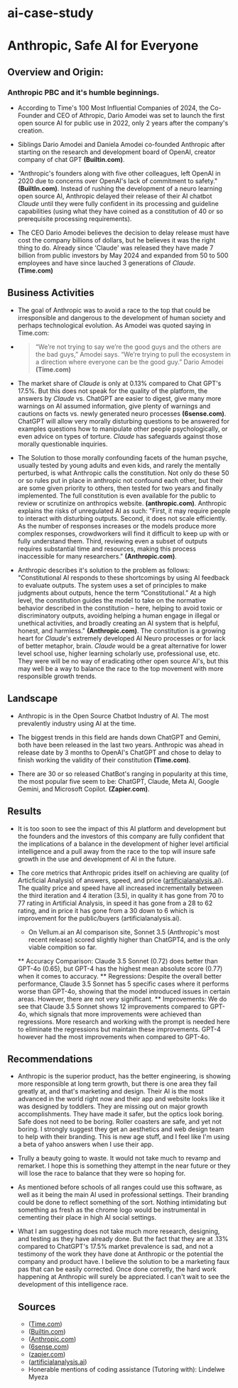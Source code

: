 # ai-case-study

# Anthropic, Safe AI for Everyone

## Overview and Origin: 

### Anthropic PBC and it's humble beginnings.

* According to Time's 100 Most Influential Companies of 2024, the Co-Founder and CEO of Athropic, Dario Amodei was set to launch the first open source AI for public use in 2022, only 2 years after the company's creation.

* Siblings Dario Amodei and Daniela Amodei co-founded Anthropic after starting on the research and development board of OpenAI, creator company of chat GPT **(Builtin.com)**.

* "Anthropic's founders along with five other colleagues, left OpenAI in 2020 due to concerns over OpenAI's lack of commitment to safety." **(BuiltIn.com)**. Instead of rushing the development of a neuro learning open source AI, Anthropic delayed their release of their AI chatbot _Claude_ until they were fully confident in its processing and guideline capabilities (using what they have coined as a constitution of 40 or so prerequisite processing requirements).

* The CEO Dario Amodei believes the decision to delay release must have cost the company billions of dollars, but he believes it was the right thing to do. Already since 'Claude' was released they have made 7 billion from public investors by May 2024 and expanded from 50 to 500 employees and have since lauched 3 generations of _Claude_. **(Time.com)**

## Business Activities

* The goal of Anthropic was to avoid a race to the top that could be irresponsible and dangerous to the development of human society and perhaps technological evolution. As Amodei was quoted saying in Time.com:
* >“We’re not trying to say we’re the good guys and the others are the bad guys,” Amodei says. “We’re trying to pull the ecosystem in a direction where everyone can be the good guy.” Dario Amodei **(Time.com)**

* The market share of _Claude_ is only at 0.13% compared to Chat GPT's 17.5%. But this does not speak for the quality of the platform, the answers by _Claude_ vs. ChatGPT are easier to digest, give many more warnings on AI assumed information, give plenty of warnings and cautions on facts vs. newly generated neuro processes **(6sense.com)**. ChatGPT will allow very morally disturbing questions to be answered for examples questions how to manipulate other people psychologically, or even advice on types of torture. _Claude_ has safeguards against those morally questionable inquiries.

* The Solution to those morally confounding facets of the human psyche, usually tested by young adults and even kids, and rarely the mentally perturbed, is what Anthropic calls the constitution. Not only do these 50 or so rules put in place in anthropic not confound each other, but their are some given priority to others, then tested for two years and finally implemented. The full constitution is even available for the public to review or scrutinize on anthropics website. **(anthropic.com)**. Anthropic explains the risks of unregulated AI as such: "First, it may require people to interact with disturbing outputs. Second, it does not scale efficiently. As the number of responses increases or the models produce more complex responses, crowdworkers will find it difficult to keep up with or fully understand them. Third, reviewing even a subset of outputs requires substantial time and resources, making this process inaccessible for many researchers." **(Anthropic.com)**.

* Anthropic describes it's solution to the problem as follows: "Constitutional AI responds to these shortcomings by using AI feedback to evaluate outputs. The system uses a set of principles to make judgments about outputs, hence the term “Constitutional.” At a high level, the constitution guides the model to take on the normative behavior described in the constitution – here, helping to avoid toxic or discriminatory outputs, avoiding helping a human engage in illegal or unethical activities, and broadly creating an AI system that is helpful, honest, and harmless." **(Anthropic.com)**. The constitution is a growing heart for _Claude_'s extremely developed AI Neuro processes or for lack of better metaphor, brain. _Claude_ would be a great alternative for lower level school use, higher learning scholarly use, professional use, etc. They were will be no way of eradicating other open source AI's, but this may well be a way to balance the race to the top movement with more responsible growth trends.

## Landscape

* Anthropic is in the Open Source Chatbot Industry of AI. The most prevalently industry using AI at the time.

* The biggest trends in this field are hands down ChatGPT and Gemini, both have been released in the last two years. Anthropic was ahead in release date by 3 months to OpenAI's ChatGPT and chose to delay to finish working the validity of their constitution **(Time.com)**.

* There are 30 or so released ChatBot's ranging in popularity at this time, the most popular five seem to be: ChatGPT, Claude, Meta AI, Google Gemini, and Microsoft Copilot. **(Zapier.com)**.

## Results

* It is too soon to see the impact of this AI platform and development but the founders and the investors of this company are fully confident that the implications of a balance in the development of higher level artificial intelligence and a pull away from the race to the top will insure safe growth in the use and development of AI in the future.

* The core metrics that Anthropic prides itself on achieving are quality (of Articficial Analysis) of answers, speed, and price ([artificialanalysis.ai](https://artificialanalysis.ai/providers/anthropic)). The quality price and speed have all increased incrementally between the third iteration and 4 iteration (3.5), in quality it has gone from 70 to 77 rating in Artificial Analysis, in speed it has gone from a 28 to 62 rating, and in price it has gone from a 30 down to 6 which is improvement for the public/buyers (artificialanalysis.ai).

    * On Vellum.ai an AI comparison site, Sonnet 3.5 (Anthropic's most recent release) scored slightly higher than ChatGPT4, and is the only viable compition so far. 

    ** Accuracy Comparison: Claude 3.5 Sonnet (0.72) does better than GPT-4o (0.65), but GPT-4 has the highest mean absolute score (0.77) when it comes to accuracy.
    ** Regressions: Despite the overall better performance, Claude 3.5 Sonnet has 5 specific cases where it performs worse than GPT-4o, showing that the model introduced issues in certain areas. However, there are not very significant.
    ** Improvements: We do see that Claude 3.5 Sonnet shows 12 improvements compared to GPT-4o, which signals that more improvements were achieved than regressions. More research and working with the prompt is needed here to eliminate the regressions but maintain these           improvements. GPT-4 however had the most improvements when compared to GPT-4o.

## Recommendations

* Anthropic is the superior product, has the better engineering, is showing more responsible at long term growth, but there is one area they fail greatly at, and that's marketing and design. Their AI is the most advanced in the world right now and their app and website looks like it was designed by toddlers. They are missing out on major growth accomplishments. They have made it safer, but the optics look boring. Safe does not need to be boring. Roller coasters are safe, and yet not boring. I strongly suggest they get an aesthetics and web design team to help with their branding. This is new age stuff, and I feel like I'm using a beta of yahoo answers when I use their app. 

* Trully a beauty going to waste. It would not take much to revamp and remarket. I hope this is something they attempt in the near future or they will lose the race to balance that they were so hoping for.

* As mentioned before schools of all ranges could use this software, as well as it being the main AI used in professional settings. Their branding could be done to reflect something of the sort. Nothing intimidating but something as fresh as the chrome logo would be instrumental in cementing their place in high AI social settings.

* What I am suggesting does not take much more research, designing, and testing as they have already done. But the fact that they are at .13% compared to ChatGPT's 17.5% market prevalence is sad, and not a testimony of the work they have done at Anthropic or the potential the company and product have. I believe the solution to be a marketing faux pas that can be easily corrected. Once done corretly, the hard work happening at Anthropic will surely be appreciated. I can't wait to see the development of this intelligence race.

  ## Sources

  * ([Time.com](https://time.com/6980000/anthropic/))
  * ([Builtin.com](https://builtin.com/articles/anthropic))
  * ([Anthropic.com](https://www.anthropic.com/news/claudes-constitution))
  * ([6sense.com](https://6sense.com/tech/artificial-intelligence/claude-by-anthropic-market-share))
  * ([zapier.com](https://zapier.com/blog/best-ai-chatbot/))
  * ([artificialanalysis.ai](https://artificialanalysis.ai/providers/anthropic))
  * Honerable mentions of coding assistance (Tutoring with): Lindelwe Myeza
